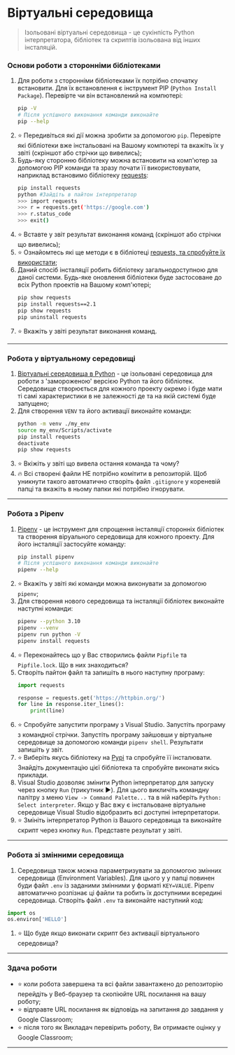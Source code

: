 # Віртуальні середовища
> Ізольовані віртуальні середовища - це сукінпість Python інтерпретатора, бібліотек та скриптів ізольована від інших інсталяцій.

### Основи роботи з сторонніми бібліотеками
1. Для роботи з сторонніми бібліотеками їх потрібно спочатку встановити. Для їх встановлення є інструмент PIP (`Python Install Package`). Перевірте чи він встановлений на компютері:
    ```bash
    pip -V
    # Після успішного виконання команди виконайте
    pip --help
    ``` 
1. :star: Передивіться які дії можна зробити за допомогою `pip`. Перевірте які бібліотеки вже інстальовані на Вашому компютері та вкажіть їх у звіті (скріншот або стрічки що вивелись);
1. Будь-яку сторонню бібліотеку можна встановити на комп'ютер за допомогою PIP команди та зразу почати її використовувати, наприклад встановимо бібліотеку [requests](https://requests.readthedocs.io/en/latest/):
    ```bash
    pip install requests
    python #Зайдіть в пайтон інтерпретатор
    >>> import requests
    >>> r = requests.get('https://google.com')
    >>> r.status_code
    >>> exit()
    ```
1. :star: Вставте у звіт результат виконання команд (скріншот або стрічки що вивелись);
2. :star: Ознайомтесь які ще методи є в бібліотеці [requests, та спробуйте їх використати](https://requests.readthedocs.io/en/latest/user/quickstart/);
3. Даний спосіб інсталяції робить бібліотеку загальнодоступною для даної системи. Будь-яке оновлення бібліотеки буде застосоване до всіх Python проектів на Вашому комп'ютері;
    ```bash
    pip show requests
    pip install requests==2.1
    pip show requests
    pip uninstall requests
    ```
1. :star: Вкажіть у звіті результат виконання команд.
---

### Робота у віртуальному середовищі 
1. [Віртуальні середовища в Python](https://docs.python.org/3/library/venv.html) - це ізольовані середовища для роботи з 'замороженою' версією Python та його бібліотек. Середовище створюється для кожного проекту окремо і буде мати ті самі характеристики в не залежності де та на якій системі буде запущено;
2. Для створення `VENV` та його активації виконайте команди:
    ```bash
    python -m venv ./my_env
    source my_env/Scripts/activate
    pip install requests
    deactivate
    pip show requests
    ```
1. :star: Вкіжіть у звіті що вивела остання команда та чому?
2. :fire: Всі створені файли НЕ потрібно комітити в репозиторій. Щоб уникнути такого автоматично створіть файл `.gitignore` у кореневій папці та вкажіть в ньому папки які потрібно ігнорувати.
---

### Робота з Pipenv
1. [Pipenv](https://pipenv.pypa.io/en/latest/) - це інструмент для спрощення інсталяції сторонніх бібліотек та створення віруального середовища для кожного проекту. Для його інсталяції застосуйте команду:
    ```bash
    pip install pipenv
    # Після успішного виконання команди виконайте
    pipenv --help
    ``` 
1. :star: Вкажіть у звіті які команди можна виконувати за допомогою `pipenv`;
1. Для створення нового середовища та інсталяції бібліотек виконайте наступні команди:
    ```bash
    pipenv --python 3.10
    pipenv --venv
    pipenv run python -V
    pipenv install requests
    ```
1. :star: Переконайтесь що у Вас створились файли `Pipfile` та `Pipfile.lock`. Що в них знаходиться?
1. Створіть пайтон файл та запишіть в нього наступну програму:
    ```python
    import requests

    response = requests.get('https://httpbin.org/')
    for line in response.iter_lines():
        print(line)
    ```
1. :star: Спробуйте запустити програму з Visual Studio. Запустіть програму з командної стрічки. Запустіть програму зайшовши у віртуальне середовище за допомогою команди `pipenv shell`. Результати запишіть у звіт.
1. :star: Виберіть якусь бібліотеку на [Pypi](https://pypi.org/) та спробуйте її інсталювати. Знайдіть документацію цієї бібліотека та спробуйте виконати якісь приклади.
1. Visual Studio дозволяє змінити Python інтерпретатор для запуску через кнопку `Run` (трикутник :arrow_forward:). Для цього викличіть командну палітру з меню `View -> Command Palette...` та в ній наберіть `Python: Select interpreter`. Якщо у Вас вжу є інстальоване віртуальне середовище Visual Studio відобразить всі доступні інтерпретатори.
2. :star: Змініть інтерпретатор Python із Вашого середовища та виконайте скрипт через кнопку `Run`. Представте результат у звіті.
---

### Робота зі змінними середовища
1. Середовища також можна параметризувати за допомогою змінних середовища (Environment Variables). Для цього у у папці повинен буди файл `.env` із заданими змінними у форматі `KEY=VALUE`. Pipenv автоматично розпізнає ці файли та робить їх доступними всередині середовища. Створіть файл `.env` та виконайте наступний код:
```python
import os
os.environ['HELLO']
```
1. :star: Що буде якщо виконати скрипт без активації віртуального середовища?
---

### Здача роботи
- :star: коли робота завершена та всі файли завантажено до репозиторію перейдіть у Веб-браузер та скопіюйте URL посилання на вашу роботу;
- :star: відправте URL посилання як відповідь на запитання до завдання у Google Classroom;
- :star: після того як Викладач перевірить роботу, Ви отримаєте оцінку у Google Classroom;
---